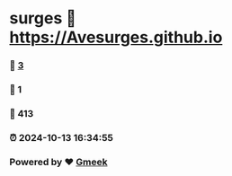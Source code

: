 # surges :link: https://Avesurges.github.io 
### :page_facing_up: [3](https://Avesurges.github.io/tag.html) 
### :speech_balloon: 1 
### :hibiscus: 413 
### :alarm_clock: 2024-10-13 16:34:55 
### Powered by :heart: [Gmeek](https://github.com/Meekdai/Gmeek)
